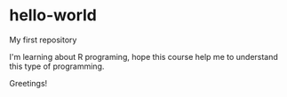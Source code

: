 # hello-world
My first repository

I'm learning about R programing, hope this course help me to understand this type of programming.

Greetings!
